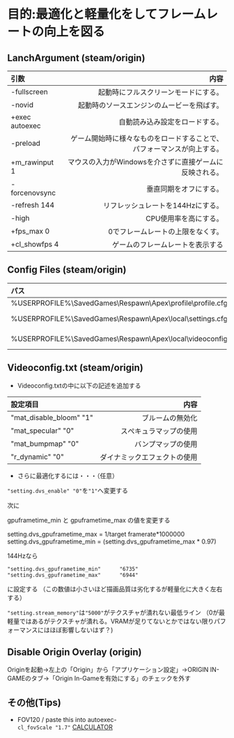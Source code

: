 # 目的:最適化と軽量化をしてフレームレートの向上を図る
## LanchArgument (steam/origin)
|引数|内容|
|:--|--:|
|-fullscreen|起動時にフルスクリーンモードにする。|
|-novid|起動時のソースエンジンのムービーを飛ばす。|
|+exec autoexec|自動読み込み設定をロードする。|
|-preload|ゲーム開始時に様々なものをロードすることで、パフォーマンスが向上する。|
|+m_rawinput 1|マウスの入力がWindowsを介さずに直接ゲームに反映される。|
|-forcenovsync|垂直同期をオフにする。|
|-refresh 144|リフレッシュレートを144Hzにする。|
|-high|CPU使用率を高にする。|
|+fps_max 0|0でフレームレートの上限をなくす。|
|+cl_showfps 4|ゲームのフレームレートを表示する|

## Config Files (steam/origin)
|パス|主な設定項目|
|:--|--:|
|%USERPROFILE%\SavedGames\Respawn\Apex\profile\profile.cfg|cl_fovScale|
|%USERPROFILE%\SavedGames\Respawn\Apex\local\settings.cfg|mouse_sensitivity mouse_zoomed_sensitivity_scalar_0|
|%USERPROFILE%\SavedGames\Respawn\Apex\local\videoconfig.txt|setting.defaultres setting.defaultresheight|

## Videoconfig.txt  (steam/origin)
- Videoconfig.txtの中に以下の記述を追加する

|設定項目|内容|
|:--|--:|
|"mat_disable_bloom" "1"|ブルームの無効化|
|"mat_specular" "0"|スぺキュラマップの使用|
|"mat_bumpmap" "0"|バンプマップの使用|
|"r_dynamic" "0" |ダイナミックエフェクトの使用|

- さらに最適化するには・・・（任意）

`"setting.dvs_enable" "0"`を`"1"`へ変更する

次に

gpuframetime_min と gpuframetime_max の値を変更する

setting.dvs_gpuframetime_max = 1/target framerate*1000000 <br>
setting.dvs_gpuframetime_min = (setting.dvs_gpuframetime_max * 0.97) 

144Hzなら

`"setting.dvs_gpuframetime_min"      "6735"`<br>
`"setting.dvs_gpuframetime_max"      "6944"`

に設定する （この数値は小さいほど描画品質は劣化するが軽量化に大きく左右する）

`"setting.stream_memory"`は`"5000"`がテクスチャが潰れない最低ライン
（0が最軽量ではあるがテクスチャが潰れる。VRAMが足りてないとかではない限りパフォーマンスにはほぼ影響しないはず？)

## Disable Origin Overlay (origin)
Originを起動→左上の「Origin」から「アプリケーション設定」→ORIGIN IN-GAMEのタブ→「Origin In-Gameを有効にする」のチェックを外す


## その他(Tips)
- FOV120 / paste this into autoexec- <br>
`cl_fovScale "1.7"` [CALCULATOR](https://jscalc.io/embed/Q1gf45VCY4tmm2dq?utm_medium=referral&utm_campaign=JSCalc%20Blog&utm_source=JSCalc%20blog)
